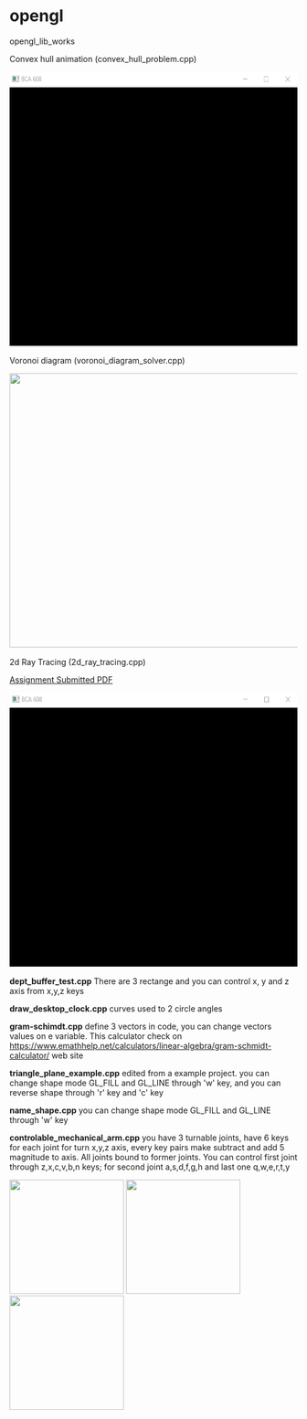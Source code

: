 # opengl

opengl_lib_works

Convex hull animation (convex_hull_problem.cpp)

<img src="img/convex_hull.gif" width="640" height="480" />

Voronoi diagram (voronoi_diagram_solver.cpp)

<img src="img/voronoi_diagram.gif" width="640" height="480" />

2d Ray Tracing (2d_ray_tracing.cpp)

 [Assignment Submitted PDF](https://github.com/caginagirdemir/opengl/blob/master/pdf_files/rapor_2d_ray_tracing.pdf)

<img src="img/light_scatter.gif" width="640" height="480" />

**dept_buffer_test.cpp** There are 3 rectange and you can control x, y and z axis from x,y,z keys

**draw_desktop_clock.cpp** curves used to 2 circle angles


**gram-schimdt.cpp** define 3 vectors in code, you can change vectors values on e variable. This calculator check on https://www.emathhelp.net/calculators/linear-algebra/gram-schmidt-calculator/ web site


**triangle_plane_example.cpp** edited from a example project. you can change shape mode GL_FILL and GL_LINE through 'w' key, and you can reverse shape through 'r' key and 'c' key


**name_shape.cpp** you can change shape mode GL_FILL and GL_LINE through 'w' key


**controlable_mechanical_arm.cpp** you have 3 turnable joints, have 6 keys for each joint for turn x,y,z axis, every key pairs make subtract and add 5 magnitude to axis. All joints bound to former joints. You can control first joint through z,x,c,v,b,n keys; for second joint a,s,d,f,g,h and last one q,w,e,r,t,y

<img src="http://yunus.hacettepe.edu.tr/~caginagirdemir/files/mechanical_arm.PNG" width="200" height="200" /> <img src="http://yunus.hacettepe.edu.tr/~caginagirdemir/files/mechanical_arm2.PNG" width="200" height="200" /> <img src="http://yunus.hacettepe.edu.tr/~caginagirdemir/files/mechnacil_arm3.PNG" width="200" height="200" /> 
